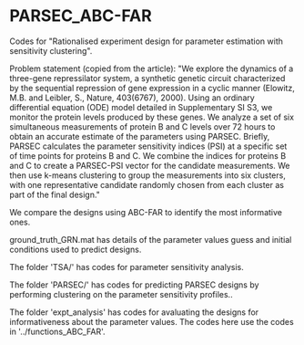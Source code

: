 # PARSEC_ABC-FAR

Codes for "Rationalised experiment design for parameter estimation with sensitivity clustering".

Problem statement (copied from the article): "We explore the dynamics of a three-gene repressilator system, a synthetic genetic circuit characterized by the sequential repression of gene expression in a cyclic manner (Elowitz, M.B. and Leibler, S., Nature, 403(6767), 2000). Using an ordinary differential equation (ODE) model detailed in Supplementary SI S3, we monitor the protein levels produced by these genes. We analyze a set of six simultaneous measurements of protein B and C levels over 72 hours to obtain an accurate estimate of the parameters using PARSEC. Briefly, PARSEC calculates the parameter sensitivity indices (PSI) at a specific set of time points for proteins B and C. We combine the indices for proteins B and C to create a PARSEC-PSI vector for the candidate measurements. We then use k-means clustering to group the measurements into six clusters, with one representative candidate randomly chosen from each cluster as part of the final design."

We compare the designs using ABC-FAR to identify the most informative ones.

ground_truth_GRN.mat has details of the parameter values guess and initial conditions used to predict designs.

The folder 'TSA/' has codes for parameter sensitivity analysis.

The folder 'PARSEC/' has codes for predicting PARSEC designs by performing clustering on the parameter sensitivity profiles..

The folder 'expt_analysis\' has codes for avaluating the designs for informativeness about the parameter values. The codes here use the codes in '../functions_ABC_FAR'.
